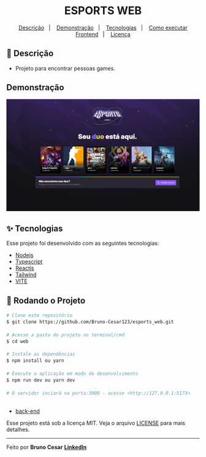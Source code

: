 <h1 align="center">ESPORTS WEB</h1>

<p align="center">
  <a href="#-descricao">Descrição</a>&nbsp;&nbsp;&nbsp;|&nbsp;&nbsp;&nbsp;
  <a href="#-demonstração">Demonstração</a>&nbsp;&nbsp;&nbsp;|&nbsp;&nbsp;&nbsp;
  <a href="#-tecnologias">Tecnologias</a>&nbsp;&nbsp;&nbsp;|&nbsp;&nbsp;&nbsp;
  <a href="#-como-executar-frontend">Como executar Frontend</a>&nbsp;&nbsp;&nbsp;|&nbsp;&nbsp;&nbsp;
  <a href="#-licença">Licença</a>
</p>

## 📜 Descrição

- Projeto para encontrar pessoas games.

## Demonstração

<img width="800px" alt="home" src="./.github/home.png">

## ✨ Tecnologias

Esse projeto foi desenvolvido com as seguintes tecnologias:

- [Nodejs](https://nodejs.org/en/)
- [Typescript](https://www.typescriptlang.org/)
- [Reactjs](https://pt-br.reactjs.org/)
- [Tailwind](https://tailwindcss.com/)
- [VITE](https://vitejs.dev/)

## 🎲 Rodando o Projeto

```bash
# Clone este repositório
$ git clone https://github.com/Bruno-Cesar123/esports_web.git

# Acesse a pasta do projeto no terminal/cmd
$ cd web

# Instale as dependências
$ npm install ou yarn

# Execute a aplicação em modo de desenvolvimento
$ npm run dev ou yarn dev

# O servidor inciará na porta:3000 - acesse <http://127.0.0.1:5173>



```
- [back-end](https://github.com/Bruno-Cesar123/esports_server)

Esse projeto está sob a licença MIT. Veja o arquivo [LICENSE](license) para mais detalhes.

---

Feito por **Bruno Cesar** [**LinkedIn**](https://www.linkedin.com/in/bruno-cesar-b0039715a/)